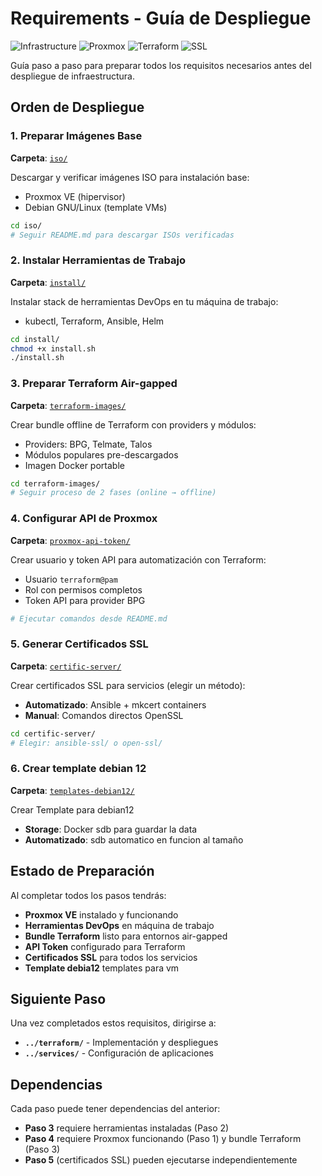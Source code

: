# Requirements - Guía de Despliegue

![Infrastructure](https://img.shields.io/badge/Infrastructure-Setup-4B8BBE?style=for-the-badge)
![Proxmox](https://img.shields.io/badge/Proxmox-VE-E52F1F?style=for-the-badge&logo=proxmox&logoColor=white)
![Terraform](https://img.shields.io/badge/Terraform-Ready-7B42BC?style=for-the-badge&logo=terraform&logoColor=white)
![SSL](https://img.shields.io/badge/SSL_Certificates-Generated-28a745?style=for-the-badge)

Guía paso a paso para preparar todos los requisitos necesarios antes del despliegue de infraestructura.

## Orden de Despliegue

### 1. Preparar Imágenes Base
**Carpeta**: [`iso/`](./iso/)

Descargar y verificar imágenes ISO para instalación base:
- Proxmox VE (hipervisor)
- Debian GNU/Linux (template VMs)

```bash
cd iso/
# Seguir README.md para descargar ISOs verificadas
```

### 2. Instalar Herramientas de Trabajo
**Carpeta**: [`install/`](./install/)

Instalar stack de herramientas DevOps en tu máquina de trabajo:
- kubectl, Terraform, Ansible, Helm

```bash
cd install/
chmod +x install.sh
./install.sh
```

### 3. Preparar Terraform Air-gapped
**Carpeta**: [`terraform-images/`](./terraform-images/)

Crear bundle offline de Terraform con providers y módulos:
- Providers: BPG, Telmate, Talos
- Módulos populares pre-descargados
- Imagen Docker portable

```bash
cd terraform-images/
# Seguir proceso de 2 fases (online → offline)
```

### 4. Configurar API de Proxmox
**Carpeta**: [`proxmox-api-token/`](./proxmox-api-token/)

Crear usuario y token API para automatización con Terraform:
- Usuario `terraform@pam`
- Rol con permisos completos
- Token API para provider BPG

```bash
# Ejecutar comandos desde README.md
```

### 5. Generar Certificados SSL
**Carpeta**: [`certific-server/`](./certific-server/)

Crear certificados SSL para servicios (elegir un método):
- **Automatizado**: Ansible + mkcert containers
- **Manual**: Comandos directos OpenSSL

```bash
cd certific-server/
# Elegir: ansible-ssl/ o open-ssl/
```

### 6. Crear template debian 12
**Carpeta**: [`templates-debian12/`](./templates-debian12/)

Crear Template para debian12 
- **Storage**: Docker sdb para guardar la data
- **Automatizado**: sdb automatico en funcion al tamaño

## Estado de Preparación

Al completar todos los pasos tendrás:

-  **Proxmox VE** instalado y funcionando
-  **Herramientas DevOps** en máquina de trabajo
-  **Bundle Terraform** listo para entornos air-gapped
-  **API Token** configurado para Terraform
-  **Certificados SSL** para todos los servicios
-  **Template debia12** templates para vm

## Siguiente Paso

Una vez completados estos requisitos, dirigirse a:
- **`../terraform/`** - Implementación y despliegues
- **`../services/`** - Configuración de aplicaciones

## Dependencias

Cada paso puede tener dependencias del anterior:
- **Paso 3** requiere herramientas instaladas (Paso 2)
- **Paso 4** requiere Proxmox funcionando (Paso 1) y bundle Terraform (Paso 3)
- **Paso 5** (certificados SSL) pueden ejecutarse independientemente
